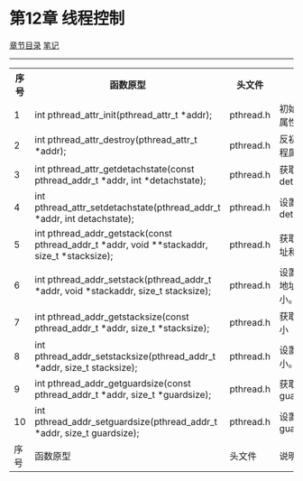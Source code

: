 <h1 id=file_func>
    第12章 线程控制
</h1>

[章节目录](../../README.md#title_ch12 "返回章节目录")
[笔记](notes.md "进入笔记")

---

<table>
    <tr>
        <th>序号</th><th>函数原型</th><th>头文件</th><th>说明</th>
    </tr>
    <tr>
        <td>1</td>
        <td>int pthread_attr_init(pthread_attr_t *addr);</td>
        <td>pthread.h</td>
        <td>初始化线程属性。</td>
    </tr>
    <tr>
        <td>2</td>
        <td>int pthread_attr_destroy(pthread_attr_t *addr);</td>
        <td>pthread.h</td>
        <td>反初始化线程属性。</td>
    </tr>
    <tr>
        <td>3</td>
        <td>int pthread_attr_getdetachstate(const pthread_addr_t *addr, int *detachstate);</td>
        <td>pthread.h</td>
        <td>获取detachstate</td>
    </tr>
    <tr>
        <td>4</td>
        <td>int pthread_attr_setdetachstate(pthread_addr_t *addr, int detachstate);</td>
        <td>pthread.h</td>
        <td>设置detachstate</td>
    </tr>
    <tr>
        <td>5</td>
        <td>int pthread_addr_getstack(const pthread_addr_t *addr, void **stackaddr, size_t *stacksize);</td>
        <td>pthread.h</td>
        <td>获取栈低地址和大小</td>
    </tr>
    <tr>
        <td>6</td>
        <td>int pthread_addr_setstack(pthread_addr_t *addr, void *stackaddr, size_t stacksize);</td>
        <td>pthread.h</td>
        <td>设置栈的低地址和大小。</td>
    </tr>
    <tr>
        <td>7</td>
        <td>int pthread_addr_getstacksize(const pthread_addr_t *addr, size_t *stacksize);</td>
        <td>pthread.h</td>
        <td>获取栈的大小</td>
    </tr>
    <tr>
        <td>8</td>
        <td>int pthread_addr_setstacksize(pthread_addr_t *addr, size_t stacksize);</td>
        <td>pthread.h</td>
        <td>设置栈的大小。</td>
    </tr>
    <tr>
        <td>9</td>
        <td>int pthread_addr_getguardsize(const pthread_addr_t *addr, size_t *guardsize);</td>
        <td>pthread.h</td>
        <td>获取guardsize</td>
    </tr>
    <tr>
        <td>10</td>
        <td>int pthread_addr_setguardsize(pthread_addr_t *addr, size_t guardsize);</td>
        <td>pthread.h</td>
        <td>设置guardsize</td>
    </tr>
    <tr>
        <td>序号</td>
        <td>函数原型</td>
        <td>头文件</td>
        <td>说明</td>
    </tr>
</table>